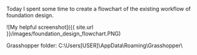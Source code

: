 Today I spent some time to create a flowchart of the existing workflow of foundation design.

![My helpful screenshot]({{ site.url }}/images/foundation_design_flowchart.PNG)


Grasshopper folder:
C:\Users\[USER]\AppData\Roaming\Grasshopper\
